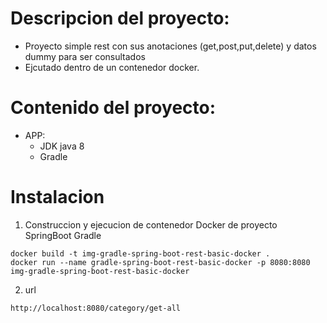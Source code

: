 # Descripcion del proyecto:
* Proyecto simple rest con sus anotaciones (get,post,put,delete) y datos dummy para ser consultados
* Ejcutado dentro de un contenedor docker.

# Contenido del proyecto:
* APP:
    * JDK java 8
    * Gradle 

# Instalacion

1. Construccion y ejecucion de contenedor Docker de proyecto SpringBoot Gradle
```
docker build -t img-gradle-spring-boot-rest-basic-docker .
docker run --name gradle-spring-boot-rest-basic-docker -p 8080:8080 img-gradle-spring-boot-rest-basic-docker 
```

2. url
```
http://localhost:8080/category/get-all
```
